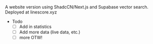 A website version using ShadcCN/Next.js and Supabase vector search. Deployed at linescore.xyz

* Todo
  - [ ] Add in statistics
  - [ ] Add more data (live data, etc.)
  - [ ] more OTW!